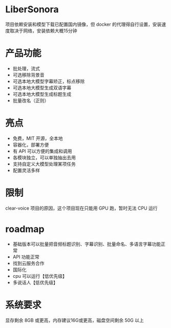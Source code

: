 # LiberSonora

项目依赖安装和模型下载已配置国内镜像，但 docker 的代理得自行设置，安装速度取决于网络，安装依赖大概15分钟

# 产品功能
* 批处理，流式
* 可选移除背景音
* 可选本地大模型字幕矫正，标点移除
* 可选本地大模型生成双语字幕
* 可选本地大模型生成标题生成
* 批量改名（正则）

# 亮点
* 免费，MIT 开源，全本地
* 容器化，部署方便
* 有 API 可以方便的集成和调用
* 各模块独立，可以单独抽出去用
* 支持自定义大模型处理某项任务
* 配置灵活多样

# 限制
clear-voice 项目的原因，这个项目现在只能用 GPU 跑，暂时无法 CPU 运行

# roadmap
- 基础版本可以批量把音频标题识别、字幕识别、批量命名、多语言字幕功能正常
- API 功能正常
- 找到云服务合作
- 国际化
- cpu 可以运行【低优先级】
- 多说话人【低优先级】

# 系统要求
显存剩余 8GB 或更高，内存建议16G或更高，磁盘空间剩余 50G 以上
